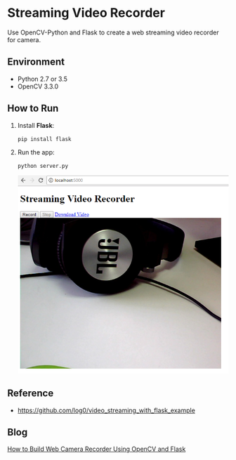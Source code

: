 # Streaming Video Recorder
Use OpenCV-Python and Flask to create a web streaming video recorder for camera.

## Environment
* Python 2.7 or 3.5
* OpenCV 3.3.0

## How to Run 
1. Install **Flask**:

    ```
    pip install flask
    ```

2. Run the app:

    ```
    python server.py
    ```
    ![camera list in Python](screenshot/web-camera-video-recorder.PNG)

## Reference
* https://github.com/log0/video_streaming_with_flask_example

## Blog
[How to Build Web Camera Recorder Using OpenCV and Flask][1]

[0]:https://en.wikipedia.org/wiki/Microsoft_Windows_SDK
[1]:http://www.codepool.biz/web-camera-recorder-oepncv-flask.html
